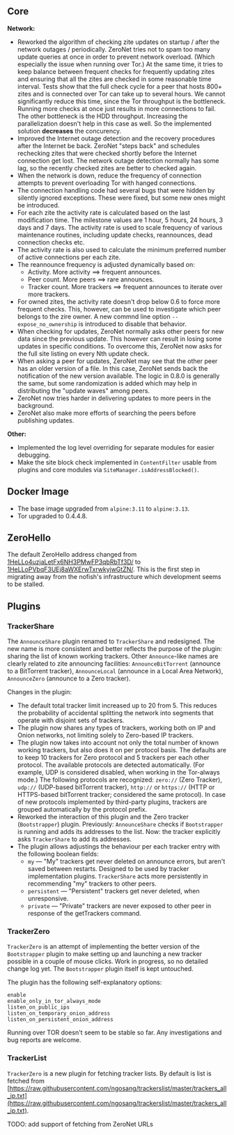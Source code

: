 
## Core

**Network:**

* Reworked the algorithm of checking zite updates on startup / after the network outages / periodically. ZeroNet tries not to spam too many update queries  at once in order to prevent network overload. (Which especially the issue when running over Tor.) At the same time, it tries to keep balance between frequent checks for frequently updating zites and ensuring that all the zites are checked in some reasonable time interval. Tests show that the full check cycle for a peer that hosts 800+ zites and is connected over Tor can take up to several hours. We cannot significantly reduce this time, since the Tor throughput is the bottleneck. Running more checks at once just results in more connections to fail. The other bottleneck is the HDD throughput. Increasing the parallelization doesn't help in this case as well. So the implemented solution **decreases** the concurency.
* Improved the Internet outage detection and the recovery procedures after the Internet be back. ZeroNet "steps back" and schedules rechecking zites that were checked shortly before the Internet connection get lost. The network outage detection normally has some lag, so the recently checked zites are better to checked again.
* When the network is down,  reduce the frequency of connection attempts to prevent overloading Tor with hanged connections.
* The connection handling code had several bugs that were hidden by silently ignored exceptions. These were fixed, but some new ones might be introduced.
* For each zite the activity rate is calculated based on the last modification time. The milestone values are 1 hour, 5 hours, 24 hours, 3 days and 7 days. The activity rate is used to scale frequency of various maintenance routines, including update checks, reannounces, dead connection checks etc.
* The activity rate is also used to calculate the minimum preferred number of active connections per each zite.
* The reannounce frequency is adjusted dynamically based on:
  * Activity. More activity ==> frequent announces.
  * Peer count. More peers  ==> rare announces.
  * Tracker count. More trackers ==> frequent announces to iterate over more trackers.
* For owned zites, the activity rate doesn't drop below 0.6 to force more frequent checks. This, however, can be used to investigate which peer belongs to the zire owner. A new commnd line option `--expose_no_ownership` is introduced to disable that behavior.
* When checking for updates, ZeroNet normally asks other peers for new data since the previous update. This however can result in losing some updates in specific conditions. To overcome this, ZeroNet now asks for the full site listing on every Nth update check.
* When asking a peer for updates, ZeroNet may see that the other peer has an older version of a file. In this case, ZeroNet sends back the notification of the new version available. The logic in 0.8.0 is generally the same, but some randomization is added which may help in distributing the "update waves" among peers.
* ZeroNet now tries harder in delivering updates to more peers in the background.
* ZeroNet also make more efforts of searching the peers before publishing updates.

**Other:**

* Implemented the log level overriding for separate modules for easier debugging.
* Make the site block check implemented in `ContentFilter` usable from plugins and core modules via `SiteManager.isAddressBlocked()`.

## Docker Image

* The base image upgraded from `alpine:3.11` to `alpine:3.13`.
* Tor upgraded to 0.4.4.8.

## ZeroHello

The default ZeroHello address changed from [1HeLLo4uzjaLetFx6NH3PMwFP3qbRbTf3D/](http://127.0.0.1:43110/1HeLLo4uzjaLetFx6NH3PMwFP3qbRbTf3D/) to [1HeLLoPVbqF3UEj8aWXErwTxrwkyjwGtZN/](http://127.0.0.1:43110/1HeLLoPVbqF3UEj8aWXErwTxrwkyjwGtZN/). This is the first step in migrating away from the nofish's infrastructure which development seems to be stalled.

## Plugins

### TrackerShare

The `AnnounceShare` plugin renamed to `TrackerShare` and redesigned. The new name is more consistent and better reflects the purpose of the plugin: sharing the list of known working trackers. Other `Announce`-like names are clearly related to zite announcing facilities: `AnnounceBitTorrent` (announce to a BitTorrent tracker), `AnnounceLocal` (announce in a Local Area Network), `AnnounceZero` (announce to a Zero tracker).

Changes in the plugin:

* The default total tracker limit increased up to 20 from 5. This reduces the probability of accidental splitting the network into segments that operate with disjoint sets of trackers.
* The plugin now shares any types of trackers, working both on IP and Onion networks, not limiting solely to Zero-based IP trackers.
* The plugin now takes into account not only the total number of known working trackers, but also does it on per protocol basis. The defaults are to keep 10 trackers for Zero protocol and 5 trackers per each other protocol. The available protocols are detected automatically. (For example, UDP is considered disabled, when working in the Tor-always mode.) The following protocols are recognized: `zero://` (Zero Tracker), `udp://` (UDP-based bitTorrent tracker), `http://` or `https://` (HTTP or HTTPS-based bitTorrent tracker; considered the same protocol). In case of new protocols implemented by third-party plugins, trackers are grouped automatically by the protocol prefix.
* Reworked the interaction of this plugin and the Zero tracker (`Bootstrapper`) plugin. Previously: `AnnounceShare` checks if `Bootstrapper` is running and adds its addresses to the list. Now: the tracker explicitly asks `TrackerShare` to add its addresses.
* The plugin allows adjustings the behaviour per each tracker entry with the following boolean fields:
  * `my` — "My" trackers get never deleted on announce errors, but aren't saved between restarts. Designed to be used by tracker implementation plugins. `TrackerShare` acts more persistently in recommending "my" trackers to other peers.
  * `persistent` — "Persistent" trackers get never deleted, when unresponsive.
  * `private` — "Private" trackers are never exposed to other peer in response of the getTrackers command.

### TrackerZero

`TrackerZero` is an attempt of implementing the better version of the `Bootstrapper` plugin to make setting up and launching a new tracker possible in a couple of mouse clicks. Work in progress, so no detailed change log yet. The `Bootstrapper` plugin itself is kept untouched.

The plugin has the following self-explanatory options:

```
enable
enable_only_in_tor_always_mode
listen_on_public_ips
listen_on_temporary_onion_address
listen_on_persistent_onion_address
```

Running over TOR doesn't seem to be stable so far. Any investigations and bug reports are welcome.

### TrackerList

`TrackerZero` is a new plugin for fetching tracker lists. By default is list is fetched from [https://raw.githubusercontent.com/ngosang/trackerslist/master/trackers_all_ip.txt](https://raw.githubusercontent.com/ngosang/trackerslist/master/trackers_all_ip.txt).

TODO: add support of fetching from ZeroNet URLs
